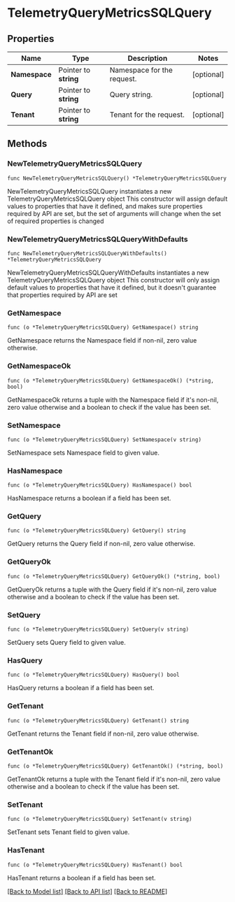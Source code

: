 # TelemetryQueryMetricsSQLQuery

## Properties

Name | Type | Description | Notes
------------ | ------------- | ------------- | -------------
**Namespace** | Pointer to **string** | Namespace for the request. | [optional] 
**Query** | Pointer to **string** | Query string. | [optional] 
**Tenant** | Pointer to **string** | Tenant for the request. | [optional] 

## Methods

### NewTelemetryQueryMetricsSQLQuery

`func NewTelemetryQueryMetricsSQLQuery() *TelemetryQueryMetricsSQLQuery`

NewTelemetryQueryMetricsSQLQuery instantiates a new TelemetryQueryMetricsSQLQuery object
This constructor will assign default values to properties that have it defined,
and makes sure properties required by API are set, but the set of arguments
will change when the set of required properties is changed

### NewTelemetryQueryMetricsSQLQueryWithDefaults

`func NewTelemetryQueryMetricsSQLQueryWithDefaults() *TelemetryQueryMetricsSQLQuery`

NewTelemetryQueryMetricsSQLQueryWithDefaults instantiates a new TelemetryQueryMetricsSQLQuery object
This constructor will only assign default values to properties that have it defined,
but it doesn't guarantee that properties required by API are set

### GetNamespace

`func (o *TelemetryQueryMetricsSQLQuery) GetNamespace() string`

GetNamespace returns the Namespace field if non-nil, zero value otherwise.

### GetNamespaceOk

`func (o *TelemetryQueryMetricsSQLQuery) GetNamespaceOk() (*string, bool)`

GetNamespaceOk returns a tuple with the Namespace field if it's non-nil, zero value otherwise
and a boolean to check if the value has been set.

### SetNamespace

`func (o *TelemetryQueryMetricsSQLQuery) SetNamespace(v string)`

SetNamespace sets Namespace field to given value.

### HasNamespace

`func (o *TelemetryQueryMetricsSQLQuery) HasNamespace() bool`

HasNamespace returns a boolean if a field has been set.

### GetQuery

`func (o *TelemetryQueryMetricsSQLQuery) GetQuery() string`

GetQuery returns the Query field if non-nil, zero value otherwise.

### GetQueryOk

`func (o *TelemetryQueryMetricsSQLQuery) GetQueryOk() (*string, bool)`

GetQueryOk returns a tuple with the Query field if it's non-nil, zero value otherwise
and a boolean to check if the value has been set.

### SetQuery

`func (o *TelemetryQueryMetricsSQLQuery) SetQuery(v string)`

SetQuery sets Query field to given value.

### HasQuery

`func (o *TelemetryQueryMetricsSQLQuery) HasQuery() bool`

HasQuery returns a boolean if a field has been set.

### GetTenant

`func (o *TelemetryQueryMetricsSQLQuery) GetTenant() string`

GetTenant returns the Tenant field if non-nil, zero value otherwise.

### GetTenantOk

`func (o *TelemetryQueryMetricsSQLQuery) GetTenantOk() (*string, bool)`

GetTenantOk returns a tuple with the Tenant field if it's non-nil, zero value otherwise
and a boolean to check if the value has been set.

### SetTenant

`func (o *TelemetryQueryMetricsSQLQuery) SetTenant(v string)`

SetTenant sets Tenant field to given value.

### HasTenant

`func (o *TelemetryQueryMetricsSQLQuery) HasTenant() bool`

HasTenant returns a boolean if a field has been set.


[[Back to Model list]](../README.md#documentation-for-models) [[Back to API list]](../README.md#documentation-for-api-endpoints) [[Back to README]](../README.md)


